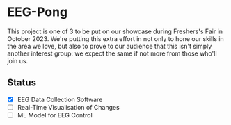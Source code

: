 # EEG-Pong
This project is one of 3 to be put on our showcase during Freshers's Fair in October 2023. We're putting this extra effort in not only to hone our skills in the area we love, but also to prove to our audience that this isn't simply another interest group: we expect the same if not more from those who'll join us.

## Status

- [x] EEG Data Collection Software
- [ ] Real-Time Visualisation of Changes
- [ ] ML Model for EEG Control
